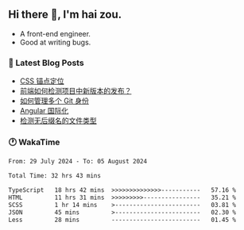 ## Hi there 👋, I'm hai zou.

- A front-end engineer.
- Good at writing bugs.

### 📖 Latest Blog Posts
<!-- BLOG-POST-LIST:START -->
- [CSS 锚点定位](https://blog.izou.top/css/anchor-position/)
- [前端如何检测项目中新版本的发布？](https://blog.izou.top/angular/version-update/)
- [如何管理多个 Git 身份](https://blog.izou.top/git/multi-git-identity/)
- [Angular 国际化](https://blog.izou.top/angular/i18n/)
- [检测无后缀名的文件类型](https://blog.izou.top/js/filetype-check/)
<!-- BLOG-POST-LIST:END -->

### 🕐 WakaTime
<!--START_SECTION:waka-->

```txt
From: 29 July 2024 - To: 05 August 2024

Total Time: 32 hrs 43 mins

TypeScript   18 hrs 42 mins  >>>>>>>>>>>>>>-----------   57.16 %
HTML         11 hrs 31 mins  >>>>>>>>>----------------   35.21 %
SCSS         1 hr 14 mins    >------------------------   03.81 %
JSON         45 mins         >------------------------   02.30 %
Less         28 mins         -------------------------   01.45 %
```

<!--END_SECTION:waka-->
